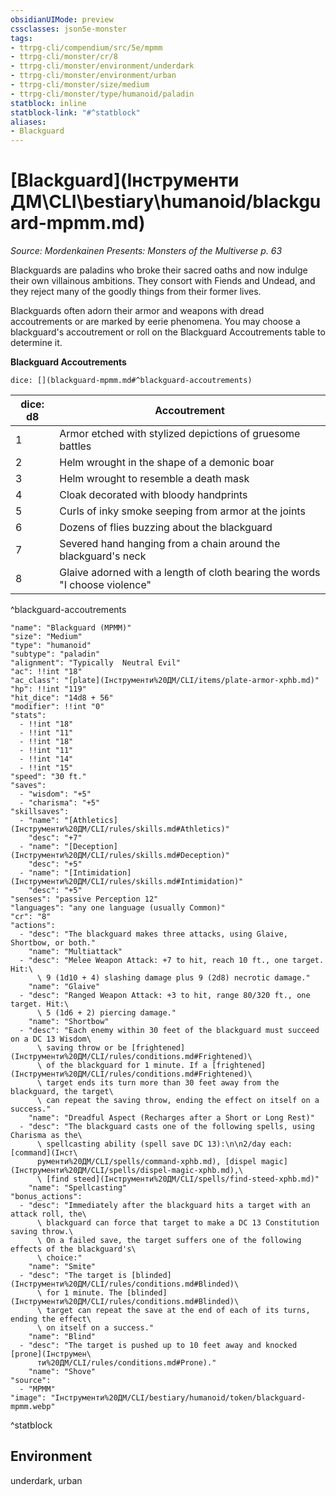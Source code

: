 ```yaml
---
obsidianUIMode: preview
cssclasses: json5e-monster
tags:
- ttrpg-cli/compendium/src/5e/mpmm
- ttrpg-cli/monster/cr/8
- ttrpg-cli/monster/environment/underdark
- ttrpg-cli/monster/environment/urban
- ttrpg-cli/monster/size/medium
- ttrpg-cli/monster/type/humanoid/paladin
statblock: inline
statblock-link: "#^statblock"
aliases:
- Blackguard
---
```

# [Blackguard](Інструменти ДМ\CLI\bestiary\humanoid/blackguard-mpmm.md)
*Source: Mordenkainen Presents: Monsters of the Multiverse p. 63*  

Blackguards are paladins who broke their sacred oaths and now indulge their own villainous ambitions. They consort with Fiends and Undead, and they reject many of the goodly things from their former lives.

Blackguards often adorn their armor and weapons with dread accoutrements or are marked by eerie phenomena. You may choose a blackguard's accoutrement or roll on the Blackguard Accoutrements table to determine it.

**Blackguard Accoutrements**

`dice: [](blackguard-mpmm.md#^blackguard-accoutrements)`

| dice: d8 | Accoutrement |
|----------|--------------|
| 1 | Armor etched with stylized depictions of gruesome battles |
| 2 | Helm wrought in the shape of a demonic boar |
| 3 | Helm wrought to resemble a death mask |
| 4 | Cloak decorated with bloody handprints |
| 5 | Curls of inky smoke seeping from armor at the joints |
| 6 | Dozens of flies buzzing about the blackguard |
| 7 | Severed hand hanging from a chain around the blackguard's neck |
| 8 | Glaive adorned with a length of cloth bearing the words "I choose violence" |
^blackguard-accoutrements

```statblock
"name": "Blackguard (MPMM)"
"size": "Medium"
"type": "humanoid"
"subtype": "paladin"
"alignment": "Typically  Neutral Evil"
"ac": !!int "18"
"ac_class": "[plate](Інструменти%20ДМ/CLI/items/plate-armor-xphb.md)"
"hp": !!int "119"
"hit_dice": "14d8 + 56"
"modifier": !!int "0"
"stats":
  - !!int "18"
  - !!int "11"
  - !!int "18"
  - !!int "11"
  - !!int "14"
  - !!int "15"
"speed": "30 ft."
"saves":
  - "wisdom": "+5"
  - "charisma": "+5"
"skillsaves":
  - "name": "[Athletics](Інструменти%20ДМ/CLI/rules/skills.md#Athletics)"
    "desc": "+7"
  - "name": "[Deception](Інструменти%20ДМ/CLI/rules/skills.md#Deception)"
    "desc": "+5"
  - "name": "[Intimidation](Інструменти%20ДМ/CLI/rules/skills.md#Intimidation)"
    "desc": "+5"
"senses": "passive Perception 12"
"languages": "any one language (usually Common)"
"cr": "8"
"actions":
  - "desc": "The blackguard makes three attacks, using Glaive, Shortbow, or both."
    "name": "Multiattack"
  - "desc": "Melee Weapon Attack: +7 to hit, reach 10 ft., one target. Hit:\
      \ 9 (1d10 + 4) slashing damage plus 9 (2d8) necrotic damage."
    "name": "Glaive"
  - "desc": "Ranged Weapon Attack: +3 to hit, range 80/320 ft., one target. Hit:\
      \ 5 (1d6 + 2) piercing damage."
    "name": "Shortbow"
  - "desc": "Each enemy within 30 feet of the blackguard must succeed on a DC 13 Wisdom\
      \ saving throw or be [frightened](Інструменти%20ДМ/CLI/rules/conditions.md#Frightened)\
      \ of the blackguard for 1 minute. If a [frightened](Інструменти%20ДМ/CLI/rules/conditions.md#Frightened)\
      \ target ends its turn more than 30 feet away from the blackguard, the target\
      \ can repeat the saving throw, ending the effect on itself on a success."
    "name": "Dreadful Aspect (Recharges after a Short or Long Rest)"
  - "desc": "The blackguard casts one of the following spells, using Charisma as the\
      \ spellcasting ability (spell save DC 13):\n\n2/day each: [command](Інст\
      рументи%20ДМ/CLI/spells/command-xphb.md), [dispel magic](Інструменти%20ДМ/CLI/spells/dispel-magic-xphb.md),\
      \ [find steed](Інструменти%20ДМ/CLI/spells/find-steed-xphb.md)"
    "name": "Spellcasting"
"bonus_actions":
  - "desc": "Immediately after the blackguard hits a target with an attack roll, the\
      \ blackguard can force that target to make a DC 13 Constitution saving throw.\
      \ On a failed save, the target suffers one of the following effects of the blackguard's\
      \ choice:"
    "name": "Smite"
  - "desc": "The target is [blinded](Інструменти%20ДМ/CLI/rules/conditions.md#Blinded)\
      \ for 1 minute. The [blinded](Інструменти%20ДМ/CLI/rules/conditions.md#Blinded)\
      \ target can repeat the save at the end of each of its turns, ending the effect\
      \ on itself on a success."
    "name": "Blind"
  - "desc": "The target is pushed up to 10 feet away and knocked [prone](Інструмен\
      ти%20ДМ/CLI/rules/conditions.md#Prone)."
    "name": "Shove"
"source":
  - "MPMM"
"image": "Інструменти%20ДМ/CLI/bestiary/humanoid/token/blackguard-mpmm.webp"
```
^statblock

## Environment

underdark, urban